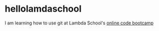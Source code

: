 # hellolamdaschool

I am learning how to use git at Lambda School's [online code bootcamp](https://lambdaschool.com/mini-bootcamp)